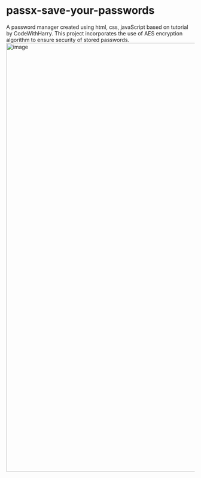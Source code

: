 # passx-save-your-passwords
A password manager created using html, css, javaScript based on tutorial by CodeWithHarry. This project incorporates the use of AES encryption algorithm to ensure security of stored passwords.
<img width="1144" alt="image" src="https://github.com/asm2201/passx-save-your-passwords/assets/76491255/0c1d058e-df11-4188-abc9-f33eea82ef60">
